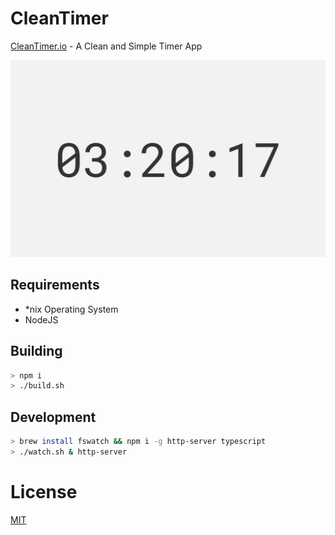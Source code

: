 # CleanTimer

[CleanTimer.io](https://cleantimer.io) - A Clean and Simple Timer App

![Screenshot](./screenshot.png)

## Requirements
- *nix Operating System
- NodeJS

## Building
```bash
> npm i
> ./build.sh
```

## Development
```bash
> brew install fswatch && npm i -g http-server typescript
> ./watch.sh & http-server
```

# License
[MIT](./LICENSE)